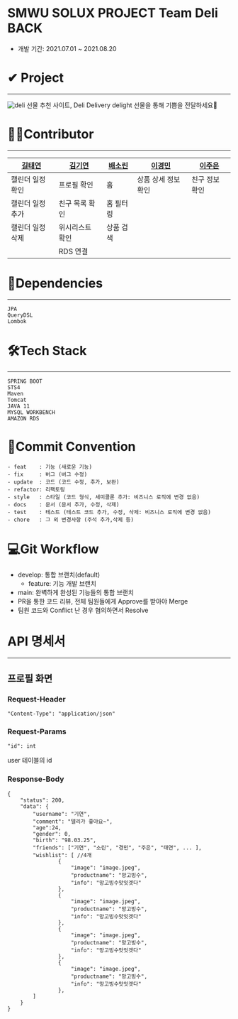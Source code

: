 
# SMWU SOLUX PROJECT Team Deli BACK
- 개발 기간: 2021.07.01 ~ 2021.08.20

# ✔ Project
--------------
![deli](https://user-images.githubusercontent.com/71828832/130247602-0686ed85-c09d-41d8-98a5-43308d49ada7.png)
선물 추천 사이트, Deli
Delivery delight 선물을 통해 기쁨을 전달하세요💌

# 🙍‍♀️Contributor
--------------
[길태연](https://github.com/KilTae)|[김기연](https://github.com/kiiiyeon)|[배소린](https://github.com/bsorinnn)|[이경민](https://github.com/kyungminlee-12)|[이주은](https://github.com/lizuAg)
---|---|---|---|---|
캘린더 일정 확인|프로필 확인|홈|상품 상세 정보 확인|친구 정보 확인
캘린더 일정 추가|친구 목록 확인|홈 필터링||
캘린더 일정 삭제|위시리스트 확인|상품 검색||
||RDS 연결||

# 📕Dependencies
--------------
```
JPA
QueryDSL
Lombok
```

# 🛠Tech Stack
--------------
```
SPRING BOOT
STS4
Maven
Tomcat
JAVA 11
MYSQL WORKBENCH
AMAZON RDS
```

# 🤙Commit Convention
```
- feat    : 기능 (새로운 기능)
- fix     : 버그 (버그 수정)
- update  : 코드 (코드 수정, 추가, 보완)
- refactor: 리팩토링
- style   : 스타일 (코드 형식, 세미콜론 추가: 비즈니스 로직에 변경 없음)
- docs    : 문서 (문서 추가, 수정, 삭제)
- test    : 테스트 (테스트 코드 추가, 수정, 삭제: 비즈니스 로직에 변경 없음)
- chore   : 그 외 변경사항 (주석 추가,삭제 등)
```

# 💻Git Workflow
- develop: 통합 브랜치(default)
  - feature: 기능 개발 브랜치
- main: 완벽하게 완성된 기능들의 통합 브랜치
- PR을 통한 코드 리뷰, 전체 팀원들에게 Approve를 받아야 Merge
- 팀원 코드와 Conflict 난 경우 협의하면서 Resolve


# API 명세서
---------------------
## 프로필 화면
### Request-Header
`"Content-Type": "application/json"`

### Request-Params
`"id": int`

user 테이블의 id

### Response-Body
```
{
	"status": 200,
	"data": {
		"username": "기연",
		"comment": "델리가 좋아요~",
		"age":24,
		"gender": 0,
		"birth": "98.03.25",
		"friends": ["기연", "소린", "경민", "주은", "태연", ... ],
		"wishlist": [ //4개
				{
					"image": "image.jpeg",
					"productname": "망고빙수",
					"info": "망고빙수맛잇겟다"
				},
				{
					"image": "image.jpeg",
					"productname": "망고빙수",
					"info": "망고빙수맛잇겟다"
				},
				{
					"image": "image.jpeg",
					"productname": "망고빙수",
					"info": "망고빙수맛잇겟다"
				},
				{
					"image": "image.jpeg",
					"productname": "망고빙수",
					"info": "망고빙수맛잇겟다"
				},
		]
	}
}
```
